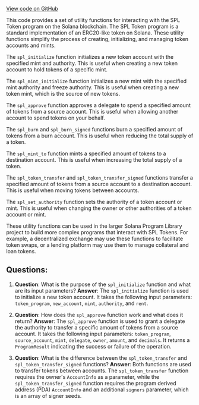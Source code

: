 [View code on GitHub](https://github.com/solana-labs/solana-program-library/binary-option/program/src/spl_utils.rs)

This code provides a set of utility functions for interacting with the SPL Token program on the Solana blockchain. The SPL Token program is a standard implementation of an ERC20-like token on Solana. These utility functions simplify the process of creating, initializing, and managing token accounts and mints.

The `spl_initialize` function initializes a new token account with the specified mint and authority. This is useful when creating a new token account to hold tokens of a specific mint.

The `spl_mint_initialize` function initializes a new mint with the specified mint authority and freeze authority. This is useful when creating a new token mint, which is the source of new tokens.

The `spl_approve` function approves a delegate to spend a specified amount of tokens from a source account. This is useful when allowing another account to spend tokens on your behalf.

The `spl_burn` and `spl_burn_signed` functions burn a specified amount of tokens from a burn account. This is useful when reducing the total supply of a token.

The `spl_mint_to` function mints a specified amount of tokens to a destination account. This is useful when increasing the total supply of a token.

The `spl_token_transfer` and `spl_token_transfer_signed` functions transfer a specified amount of tokens from a source account to a destination account. This is useful when moving tokens between accounts.

The `spl_set_authority` function sets the authority of a token account or mint. This is useful when changing the owner or other authorities of a token account or mint.

These utility functions can be used in the larger Solana Program Library project to build more complex programs that interact with SPL Tokens. For example, a decentralized exchange may use these functions to facilitate token swaps, or a lending platform may use them to manage collateral and loan tokens.
## Questions: 
 1. **Question**: What is the purpose of the `spl_initialize` function and what are its input parameters?
   **Answer**: The `spl_initialize` function is used to initialize a new token account. It takes the following input parameters: `token_program`, `new_account`, `mint`, `authority`, and `rent`.

2. **Question**: How does the `spl_approve` function work and what does it return?
   **Answer**: The `spl_approve` function is used to grant a delegate the authority to transfer a specific amount of tokens from a source account. It takes the following input parameters: `token_program`, `source_account`, `mint`, `delegate`, `owner`, `amount`, and `decimals`. It returns a `ProgramResult` indicating the success or failure of the operation.

3. **Question**: What is the difference between the `spl_token_transfer` and `spl_token_transfer_signed` functions?
   **Answer**: Both functions are used to transfer tokens between accounts. The `spl_token_transfer` function requires the owner's `AccountInfo` as a parameter, while the `spl_token_transfer_signed` function requires the program derived address (PDA) `AccountInfo` and an additional `signers` parameter, which is an array of signer seeds.